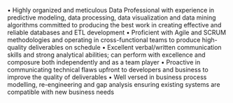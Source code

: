 • Highly organized and meticulous Data Professional with experience in predictive modeling, data processing, data visualization and data mining algorithms committed to producing the best work in creating effective and reliable databases and ETL development
• Proficient with Agile and SCRUM methodologies and operating in cross-functional teams to produce high-quality deliverables on schedule
• Excellent verbal/written communication skills and strong analytical abilities; can perform with excellence and composure both independently and as a team player
• Proactive in communicating technical flaws upfront to developers and business to improve the quality of deliverables
• Well versed in business process modelling, re-engineering and gap analysis ensuring existing systems are compatible with new business needs
